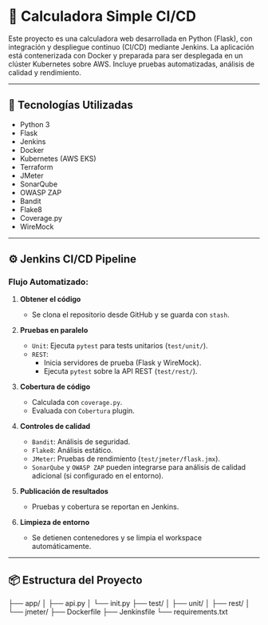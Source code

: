 # 🧮 Calculadora Simple CI/CD

Este proyecto es una calculadora web desarrollada en Python (Flask), con integración y despliegue continuo (CI/CD) mediante Jenkins. La aplicación está contenerizada con Docker y preparada para ser desplegada en un clúster Kubernetes sobre AWS. Incluye pruebas automatizadas, análisis de calidad y rendimiento.

---

## 🚀 Tecnologías Utilizadas

- Python 3
- Flask
- Jenkins
- Docker
- Kubernetes (AWS EKS)
- Terraform
- JMeter
- SonarQube
- OWASP ZAP
- Bandit
- Flake8
- Coverage.py
- WireMock

---

## ⚙️ Jenkins CI/CD Pipeline

### Flujo Automatizado:

1. **Obtener el código**
   - Se clona el repositorio desde GitHub y se guarda con `stash`.

2. **Pruebas en paralelo**
   - `Unit`: Ejecuta `pytest` para tests unitarios (`test/unit/`).
   - `REST`: 
     - Inicia servidores de prueba (Flask y WireMock).
     - Ejecuta `pytest` sobre la API REST (`test/rest/`).

3. **Cobertura de código**
   - Calculada con `coverage.py`.
   - Evaluada con `Cobertura` plugin.

4. **Controles de calidad**
   - `Bandit`: Análisis de seguridad.
   - `Flake8`: Análisis estático.
   - `JMeter`: Pruebas de rendimiento (`test/jmeter/flask.jmx`).
   - `SonarQube` y `OWASP ZAP` pueden integrarse para análisis de calidad adicional (si configurado en el entorno).

5. **Publicación de resultados**
   - Pruebas y cobertura se reportan en Jenkins.

6. **Limpieza de entorno**
   - Se detienen contenedores y se limpia el workspace automáticamente.

---

## 📦 Estructura del Proyecto

├── app/
│ ├── api.py
│ └── init.py
├── test/
│ ├── unit/
│ ├── rest/
│ └── jmeter/
├── Dockerfile
├── Jenkinsfile
└── requirements.txt
